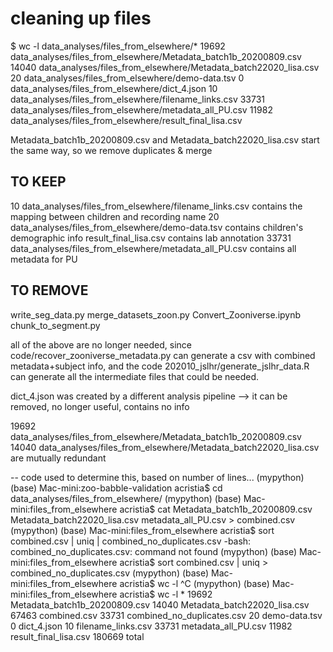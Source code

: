 # cleaning up files

$ wc -l data_analyses/files_from_elsewhere/*
  19692 data_analyses/files_from_elsewhere/Metadata_batch1b_20200809.csv
14040 data_analyses/files_from_elsewhere/Metadata_batch22020_lisa.csv
20 data_analyses/files_from_elsewhere/demo-data.tsv
0 data_analyses/files_from_elsewhere/dict_4.json
10 data_analyses/files_from_elsewhere/filename_links.csv
33731 data_analyses/files_from_elsewhere/metadata_all_PU.csv
11982 data_analyses/files_from_elsewhere/result_final_lisa.csv

Metadata_batch1b_20200809.csv and Metadata_batch22020_lisa.csv start the same way, so we remove duplicates & merge

## TO KEEP
10 data_analyses/files_from_elsewhere/filename_links.csv contains the mapping between children and recording name
20 data_analyses/files_from_elsewhere/demo-data.tsv contains children's demographic info
result_final_lisa.csv contains lab annotation
 33731 data_analyses/files_from_elsewhere/metadata_all_PU.csv contains all metadata for PU

## TO REMOVE
write_seg_data.pymerge_datasets_zoon.pyConvert_Zooniverse.ipynbchunk_to_segment.py

all of the above are no longer needed, since code/recover_zooniverse_metadata.py can generate a csv with combined metadata+subject info, and the code 202010_jslhr/generate_jslhr_data.R can generate all the intermediate files that could be needed.

dict_4.json was created by a different analysis pipeline --> it can be removed, no longer useful, contains no info

   19692 data_analyses/files_from_elsewhere/Metadata_batch1b_20200809.csv
 14040 data_analyses/files_from_elsewhere/Metadata_batch22020_lisa.csv
are mutually redundant

-- code used to determine this, based on number of lines...
(mypython) (base) Mac-mini:zoo-babble-validation acristia$ cd data_analyses/files_from_elsewhere/
  (mypython) (base) Mac-mini:files_from_elsewhere acristia$ cat Metadata_batch1b_20200809.csv Metadata_batch22020_lisa.csv  metadata_all_PU.csv > combined.csv
(mypython) (base) Mac-mini:files_from_elsewhere acristia$ sort combined.csv | uniq | combined_no_duplicates.csv
-bash: combined_no_duplicates.csv: command not found
(mypython) (base) Mac-mini:files_from_elsewhere acristia$ sort combined.csv | uniq > combined_no_duplicates.csv
(mypython) (base) Mac-mini:files_from_elsewhere acristia$ wc -l
^C
(mypython) (base) Mac-mini:files_from_elsewhere acristia$ wc -l *
  19692 Metadata_batch1b_20200809.csv
14040 Metadata_batch22020_lisa.csv
67463 combined.csv
33731 combined_no_duplicates.csv
20 demo-data.tsv
0 dict_4.json
10 filename_links.csv
33731 metadata_all_PU.csv
11982 result_final_lisa.csv
180669 total